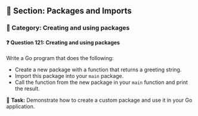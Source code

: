## 📘 Section: Packages and Imports  
### 🔹 Category: Creating and using packages  
#### ❓ Question 121: Creating and using packages

Write a Go program that does the following:

- Create a new package with a function that returns a greeting string.
- Import this package into your `main` package.
- Call the function from the new package in your `main` function and print the result.

🔧 **Task:** Demonstrate how to create a custom package and use it in your Go application.
